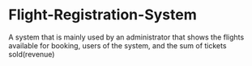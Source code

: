 # Flight-Registration-System
A system that is mainly used by an administrator that shows the flights available for booking, users of the system, and the sum of tickets sold(revenue)
